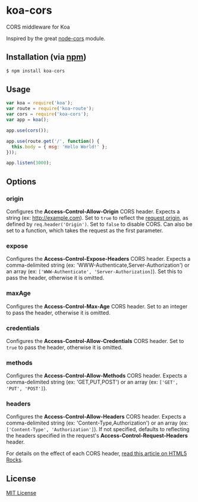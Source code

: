 koa-cors
========

CORS middleware for Koa

Inspired by the great [node-cors](https://github.com/troygoode/node-cors) module.

## Installation (via [npm](https://npmjs.org/package/koa-cors))

```bash
$ npm install koa-cors
```

## Usage

```javascript
var koa = require('koa');
var route = require('koa-route');
var cors = require('koa-cors');
var app = koa();

app.use(cors());

app.use(route.get('/', function() {
  this.body = { msg: 'Hello World!' };
}));

app.listen(3000);
```

## Options

### origin

Configures the **Access-Control-Allow-Origin** CORS header. Expects a string
(ex: http://example.com). Set to `true` to reflect the
[request origin](http://tools.ietf.org/html/draft-abarth-origin-09), as defined
by `req.header('Origin')`. Set to `false` to disable CORS. Can also be set to a
function, which takes the request as the first parameter.

### expose

Configures the **Access-Control-Expose-Headers** CORS header. Expects a
comma-delimited string (ex: 'WWW-Authenticate,Server-Authorization') or an array
(ex: `['WWW-Authenticate', 'Server-Authorization]`). Set this to pass the
header, otherwise it is omitted.

### maxAge

Configures the **Access-Control-Max-Age** CORS header. Set to an integer to pass
the header, otherwise it is omitted.

### credentials

Configures the **Access-Control-Allow-Credentials** CORS header. Set to `true`
to pass the header, otherwise it is omitted.

### methods

Configures the **Access-Control-Allow-Methods** CORS header. Expects a
comma-delimited string (ex: 'GET,PUT,POST') or an array (ex: `['GET', 'PUT',
'POST']`).

### headers
Configures the **Access-Control-Allow-Headers** CORS header. Expects a
comma-delimited string (ex: 'Content-Type,Authorization') or an array (ex:
`['Content-Type', 'Authorization']`). If not specified, defaults to reflecting
the headers specified in the request's **Access-Control-Request-Headers**
header.


For details on the effect of each CORS header,
[read this article on HTML5 Rocks](http://www.html5rocks.com/en/tutorials/cors/).


## License

[MIT License](http://www.opensource.org/licenses/mit-license.php)

